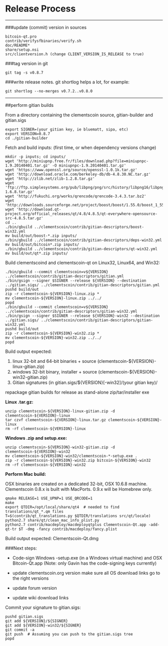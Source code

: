 Release Process
====================

* * *

###update (commit) version in sources


	bitcoin-qt.pro
	contrib/verifysfbinaries/verify.sh
	doc/README*
	share/setup.nsi
	src/clientversion.h (change CLIENT_VERSION_IS_RELEASE to true)

###tag version in git

	git tag -s v0.8.7

###write release notes. git shortlog helps a lot, for example:

	git shortlog --no-merges v0.7.2..v0.8.0

* * *

##perform gitian builds

 From a directory containing the clementscoin source, gitian-builder and gitian.sigs
  
	export SIGNER=(your gitian key, ie bluematt, sipa, etc)
	export VERSION=0.8.7
	cd ./gitian-builder

 Fetch and build inputs: (first time, or when dependency versions change)

	mkdir -p inputs; cd inputs/
	wget 'http://miniupnp.free.fr/files/download.php?file=miniupnpc-1.9.20140401.tar.gz' -O miniupnpc-1.9.20140401.tar.gz'
	wget 'https://www.openssl.org/source/openssl-1.0.1k.tar.gz'
	wget 'http://download.oracle.com/berkeley-db/db-4.8.30.NC.tar.gz'
	wget 'http://zlib.net/zlib-1.2.8.tar.gz'
	wget 'ftp://ftp.simplesystems.org/pub/libpng/png/src/history/libpng16/libpng-1.6.8.tar.gz'
	wget 'http://fukuchi.org/works/qrencode/qrencode-3.4.3.tar.bz2'
	wget 'http://downloads.sourceforge.net/project/boost/boost/1.55.0/boost_1_55_0.tar.bz2'
	wget 'http://download.qt-project.org/official_releases/qt/4.8/4.8.5/qt-everywhere-opensource-src-4.8.5.tar.gz'
	cd ..
	./bin/gbuild ../clementscoin/contrib/gitian-descriptors/boost-win32.yml
	mv build/out/boost-*.zip inputs/
	./bin/gbuild ../clementscoin/contrib/gitian-descriptors/deps-win32.yml
	mv build/out/bitcoin*.zip inputs/
	./bin/gbuild ../clementscoin/contrib/gitian-descriptors/qt-win32.yml
	mv build/out/qt*.zip inputs/

 Build clementscoind and clementscoin-qt on Linux32, Linux64, and Win32:
  
	./bin/gbuild --commit clementscoin=v${VERSION} ../clementscoin/contrib/gitian-descriptors/gitian.yml
	./bin/gsign --signer $SIGNER --release ${VERSION} --destination ../gitian.sigs/ ../clementscoin/contrib/gitian-descriptors/gitian.yml
	pushd build/out
	zip -r clementscoin-${VERSION}-linux.zip *
	mv clementscoin-${VERSION}-linux.zip ../../
	popd
	./bin/gbuild --commit clementscoin=v${VERSION} ../clementscoin/contrib/gitian-descriptors/gitian-win32.yml
	./bin/gsign --signer $SIGNER --release ${VERSION}-win32 --destination ../gitian.sigs/ ../clementscoin/contrib/gitian-descriptors/gitian-win32.yml
	pushd build/out
	zip -r clementscoin-${VERSION}-win32.zip *
	mv clementscoin-${VERSION}-win32.zip ../../
	popd

  Build output expected:

  1. linux 32-bit and 64-bit binaries + source (clementscoin-${VERSION}-linux-gitian.zip)
  2. windows 32-bit binary, installer + source (clementscoin-${VERSION}-win32-gitian.zip)
  3. Gitian signatures (in gitian.sigs/${VERSION}[-win32]/(your gitian key)/

repackage gitian builds for release as stand-alone zip/tar/installer exe

**Linux .tar.gz:**

	unzip clementscoin-${VERSION}-linux-gitian.zip -d clementscoin-${VERSION}-linux
	tar czvf clementscoin-${VERSION}-linux.tar.gz clementscoin-${VERSION}-linux
	rm -rf clementscoin-${VERSION}-linux

**Windows .zip and setup.exe:**

	unzip clementscoin-${VERSION}-win32-gitian.zip -d clementscoin-${VERSION}-win32
	mv clementscoin-${VERSION}-win32/clementscoin-*-setup.exe .
	zip -r clementscoin-${VERSION}-win32.zip bitcoin-${VERSION}-win32
	rm -rf clementscoin-${VERSION}-win32

**Perform Mac build:**

  OSX binaries are created on a dedicated 32-bit, OSX 10.6.8 machine.
  Clementscoin 0.8.x is built with MacPorts.  0.9.x will be Homebrew only.

	qmake RELEASE=1 USE_UPNP=1 USE_QRCODE=1
	make
	export QTDIR=/opt/local/share/qt4  # needed to find translations/qt_*.qm files
	T=$(contrib/qt_translations.py $QTDIR/translations src/qt/locale)
	python2.7 share/qt/clean_mac_info_plist.py
	python2.7 contrib/macdeploy/macdeployqtplus Clementscoin-Qt.app -add-qt-tr $T -dmg -fancy contrib/macdeploy/fancy.plist

 Build output expected: Clementscoin-Qt.dmg

###Next steps:

* Code-sign Windows -setup.exe (in a Windows virtual machine) and
  OSX Bitcoin-Qt.app (Note: only Gavin has the code-signing keys currently)

* update clementscoin.org version
  make sure all OS download links go to the right versions

* update forum version

* update wiki download links

Commit your signature to gitian.sigs:

	pushd gitian.sigs
	git add ${VERSION}/${SIGNER}
	git add ${VERSION}-win32/${SIGNER}
	git commit -a
	git push  # Assuming you can push to the gitian.sigs tree
	popd

